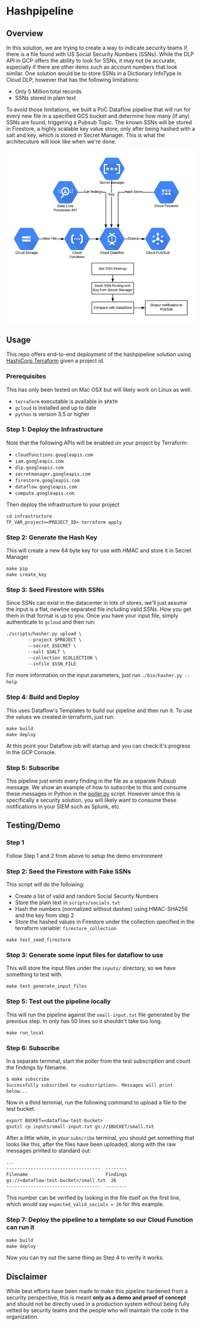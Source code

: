 # Hashpipeline

## Overview

In this solution, we are trying to create a way to indicate security teams if there is a file found with US
Social Security Numbers (SSNs). While the DLP API in GCP offers the ability to look for SSNs, it may not be
accurate, especially if there are other items such as account numbers that look similar. One solution would
be to store SSNs in a Dictionary InfoType in Cloud DLP, however that has the following limitations:

* Only 5 Million total records
* SSNs stored in plain text

To avoid those limitations, we built a PoC Dataflow pipeline that will run for every new file
in a specified GCS bucket and determine how many (if any) SSNs are found, triggering a Pubsub Topic. The known
SSNs will be stored in Firestore, a highly scalable key value store, only after being hashed with a salt and
key, which is stored in Secret Manager. This is what the architecuture will look like when we're done.

![](./img/arch.png)

## Usage

This repo offers end-to-end deployment of the hashpipeline solution using [HashiCorp Terraform](https://terraform.io)
given a project id.

### Prerequisites

This has only been tested on Mac OSX but will likely work on Linux as well.

* `terraform` executable is available in `$PATH`
* `gcloud` is installed and up to date
* `python` is version 3.5 or higher


### Step 1: Deploy the Infrastructure
Note that the following APIs will be enabled on your project by Terraform:

* `cloudfunctions.googleapis.com`
* `iam.googleapis.com`
* `dlp.googleapis.com`
* `secretmanager.googleapis.com`
* `firestore.googleapis.com`
* `dataflow.googleapis.com`
* `compute.googleapis.com`

Then deploy the infrastructure to your project

```
cd infrastructure
TF_VAR_project=<PROJECT_ID> terraform apply
```

### Step 2: Generate the Hash Key

This will create a new 64 byte key for use with HMAC and store it in Secret Manager

```
make pip
make create_key
```

### Step 3: Seed Firestore with SSNs

Since SSNs can exist in the datacenter in lots of stores, we'll just assume the input is
a flat, newline separated file including valid SSNs. How you get them in that format is
up to you. Once you have your input file, simply authenticate to `gcloud` and then run:

```
./scripts/hasher.py upload \
		--project $PROJECT \
		--secret $SECRET \
		--salt $SALT \
		--collection $COLLECTION \
		--infile $SSN_FILE
```

For more information on the input parameters, just run `./bin/hasher.py --help`

### Step 4: Build and Deploy

This uses Dataflow's Templates to build our pipeline and then run it. To use the values we created in terraform, just run:

```
make build
make deploy
```

At this point your Dataflow job will startup and you can check it's progress in the GCP Console.

### Step 5: Subscribe

This pipeline just emits every finding in the file as a separate Pubsub message. We show an
example of how to subscribe to this and consume these messages in Python in the [poller.py](./scripts/poller.py)
script. However since this is specifically a security solution, you will likely want to consume
these notifications in your SIEM such as Splunk, etc.

## Testing/Demo

### Step 1

Follow Step 1 and 2 from above to setup the demo environment

### Step 2: Seed the Firestore with Fake SSNs

This script will do the following:

* Create a list of valid and random Social Security Numbers
* Store the plain text in `scripts/socials.txt`
* Hash the numbers (normalized without dashes) using HMAC-SHA256 and the key from step 2
* Store the hashed values in Firestore under the collection specified in the terraform variable: `firestore_collection`

```
make test_seed_firestore
```

### Step 3: Generate some input files for dataflow to use

This will store the input files under the `inputs/` directory, so we have something to test with.

```
make test_generate_input_files
```

### Step 5: Test out the pipeline locally

This will run the pipeline against the `small-input.txt` file generated by the previous step. In only has
50 lines so it shouldn't take too long.

```
make run_local
```


### Step 6: Subscribe
In a separate terminal, start the poller from the test subscription and count the findings by filename.
```
$ make subscribe
Successfully subscribed to <subscription>. Messages will print below...
```

Now in a third termnial, run the following command to upload a file to the test bucket.

```
export BUCKET=<dataflow-test-bucket>
gsutil cp inputs/small-input.txt gs://$BUCKET/small.txt
```

After a little while, in your `subscribe` terminal, you should get something that looks like this, after
the files have been uploaded, along with the raw messages printed to standard out:

```
...
-----------------------------------  --------
Filename                             Findings
gs://<dataflow-test-bucket>/small.txt  26
-----------------------------------  --------
```

This number can be verified by looking in the file itself on the first line, which would say `expected_valid_socials = 26`
for this example.


### Step 7: Deploy the pipeline to a template so our Cloud Function can run it

```
make build
make deploy
```

Now you can try out the same thing as Step 4 to verify it works.

## Disclaimer

While best efforts have been made to make this pipeline hardened from a security perspective, this is meant **only as
a demo and proof of concept** and should not be directly used in a production system without being fully vetted by security
teams and the people who will maintain the code in the organization.
